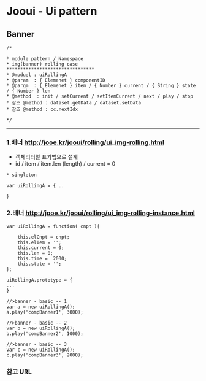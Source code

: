 # Jooui -  Ui pattern 


## Banner 

```
/*

* module pattern / Namespace 
* img(banner) rolling case 
********************************
* @moduel : uiRollingA
* @param  : { Elemenet } componentID 
* @pargm  : { Elemenet } item / { Number } current / { String } state / { Number } len 
* @method  : init / setCurrent / setItemCurrent / next / play / stop
* 참조 @method : dataset.getData / dataset.setData
* 참조 @method : cc.nextIdx 

*/

```

------------------------------------------------------------


### 1.배너  <http://jooe.kr/jooui/rolling/ui_img-rolling.html>

* 객체리터럴 표기법으로 설계 
* id / item / item.len (length) / current = 0 

```
* singleton 

var uiRollingA = { ..

}
```

### 2.배너   <http://jooe.kr/jooui/rolling/ui_img-rolling-instance.html>

```
var uiRollingA = function( cnpt ){

	this.elCnpt = cnpt;
	this.elIem = '';
	this.current = 0;
	this.len = 0;
	this.time =  2000;
	this.state = '';
};

uiRollingA.prototype = {
...
}

//>banner - basic -- 1
var a = new uiRollingA();
a.play('compBanner1', 3000);

//>banner - basic -- 2
var b = new uiRollingA();
b.play('compBanner2', 1000);

//>banner - basic -- 3
var c = new uiRollingA();
c.play('compBanner3', 2000);
```






### 참고 URL 


